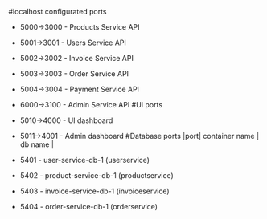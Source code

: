 #localhost configurated ports
- 5000->3000 - Products Service API
- 5001->3001 - Users Service API
- 5002->3002 - Invoice Service API
- 5003->3003 - Order Service API
- 5004->3004 - Payment Service API
- 6000->3100 - Admin Service API
#UI ports
- 5010->4000 - UI dashboard
- 5011->4001 - Admin dashboard
#Database ports
 |port|    container name    |  db name  |     

- 5401 - user-service-db-1    (userservice)
- 5402 - product-service-db-1 (productservice)
- 5403 - invoice-service-db-1 (invoiceservice)
- 5404 - order-service-db-1   (orderservice) 
